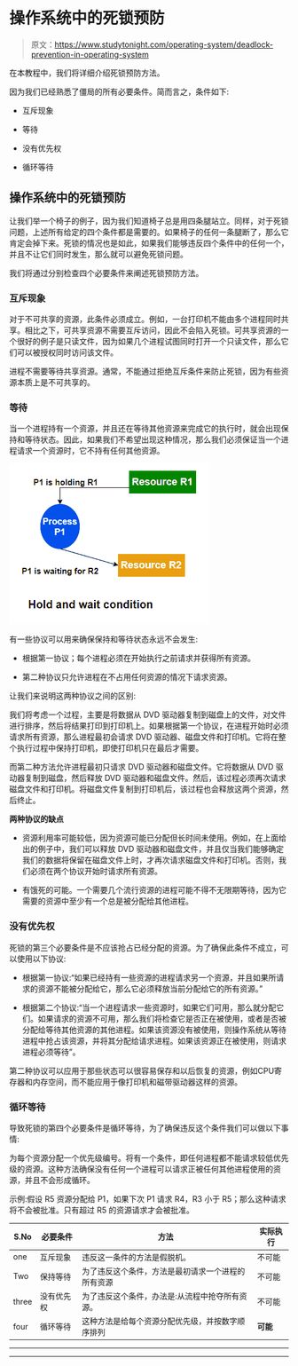 # 操作系统中的死锁预防

> 原文：<https://www.studytonight.com/operating-system/deadlock-prevention-in-operating-system>

在本教程中，我们将详细介绍死锁预防方法。

因为我们已经熟悉了僵局的所有必要条件。简而言之，条件如下:

*   互斥现象

*   等待

*   没有优先权

*   循环等待

## 操作系统中的死锁预防

让我们举一个椅子的例子，因为我们知道椅子总是用四条腿站立。同样，对于死锁问题，上述所有给定的四个条件都是需要的。如果椅子的任何一条腿断了，那么它肯定会掉下来。死锁的情况也是如此，如果我们能够违反四个条件中的任何一个，并且不让它们同时发生，那么就可以避免死锁问题。

我们将通过分别检查四个必要条件来阐述死锁预防方法。

### 互斥现象

对于不可共享的资源，此条件必须成立。例如，一台打印机不能由多个进程同时共享。相比之下，可共享资源不需要互斥访问，因此不会陷入死锁。可共享资源的一个很好的例子是只读文件，因为如果几个进程试图同时打开一个只读文件，那么它们可以被授权同时访问该文件。

进程不需要等待共享资源。通常，不能通过拒绝互斥条件来防止死锁，因为有些资源本质上是不可共享的。

### 等待

当一个进程持有一个资源，并且还在等待其他资源来完成它的执行时，就会出现保持和等待状态。因此，如果我们不希望出现这种情况，那么我们必须保证当一个进程请求一个资源时，它不持有任何其他资源。

![](img/7f3902b5de67ce8deb2e6bf43f21f424.png)

有一些协议可以用来确保保持和等待状态永远不会发生:

*   根据第一协议；每个进程必须在开始执行之前请求并获得所有资源。

*   第二种协议只允许进程在不占用任何资源的情况下请求资源。

让我们来说明这两种协议之间的区别:

我们将考虑一个过程，主要是将数据从 DVD 驱动器复制到磁盘上的文件，对文件进行排序，然后将结果打印到打印机上。如果根据第一个协议，在进程开始时必须请求所有资源，那么进程最初会请求 DVD 驱动器、磁盘文件和打印机。它将在整个执行过程中保持打印机，即使打印机只在最后才需要。

而第二种方法允许进程最初只请求 DVD 驱动器和磁盘文件。它将数据从 DVD 驱动器复制到磁盘，然后释放 DVD 驱动器和磁盘文件。然后，该过程必须再次请求磁盘文件和打印机。将磁盘文件复制到打印机后，该过程也会释放这两个资源，然后终止。

**两种协议的缺点**

*   资源利用率可能较低，因为资源可能已分配但长时间未使用。例如，在上面给出的例子中，我们可以释放 DVD 驱动器和磁盘文件，并且仅当我们能够确定我们的数据将保留在磁盘文件上时，才再次请求磁盘文件和打印机。否则，我们必须在两个协议开始时请求所有资源。

*   有饿死的可能。一个需要几个流行资源的进程可能不得不无限期等待，因为它需要的资源中至少有一个总是被分配给其他进程。

### 没有优先权

死锁的第三个必要条件是不应该抢占已经分配的资源。为了确保此条件不成立，可以使用以下协议:

*   根据第一协议:“如果已经持有一些资源的进程请求另一个资源，并且如果所请求的资源不能被分配给它，那么它必须释放当前分配给它的所有资源。”

*   根据第二个协议:“当一个进程请求一些资源时，如果它们可用，那么就分配它们。如果请求的资源不可用，那么我们将检查它是否正在被使用，或者是否被分配给等待其他资源的其他进程。如果该资源没有被使用，则操作系统从等待进程中抢占该资源，并将其分配给请求进程。如果该资源正在被使用，则请求进程必须等待”。

第二种协议可以应用于那些状态可以很容易保存和以后恢复的资源，例如CPU寄存器和内存空间，而不能应用于像打印机和磁带驱动器这样的资源。

### 循环等待

导致死锁的第四个必要条件是循环等待，为了确保违反这个条件我们可以做以下事情:

为每个资源分配一个优先级编号。将有一个条件，即任何进程都不能请求较低优先级的资源。这种方法确保没有任何一个进程可以请求正被任何其他进程使用的资源，并且不会形成循环。

示例:假设 R5 资源分配给 P1，如果下次 P1 请求 R4，R3 小于 R5；那么这种请求将不会被批准。只有超过 R5 的资源请求才会被批准。

| S.No | 必要条件 | 方法 | 实际执行 |
| --- | --- | --- | --- |
| one | 互斥现象 | 违反这一条件的方法是假脱机。 | 不可能 |
| Two | 保持等待 | 为了违反这个条件，方法是最初请求一个进程的所有资源 | 不可能 |
| three | 没有优先权 | 为了违反这个条件，办法是:从流程中抢夺所有资源。 | 不可能 |
| four | 循环等待 | 这种方法是给每个资源分配优先级，并按数字顺序排列 | **可能** |



* * *

* * *